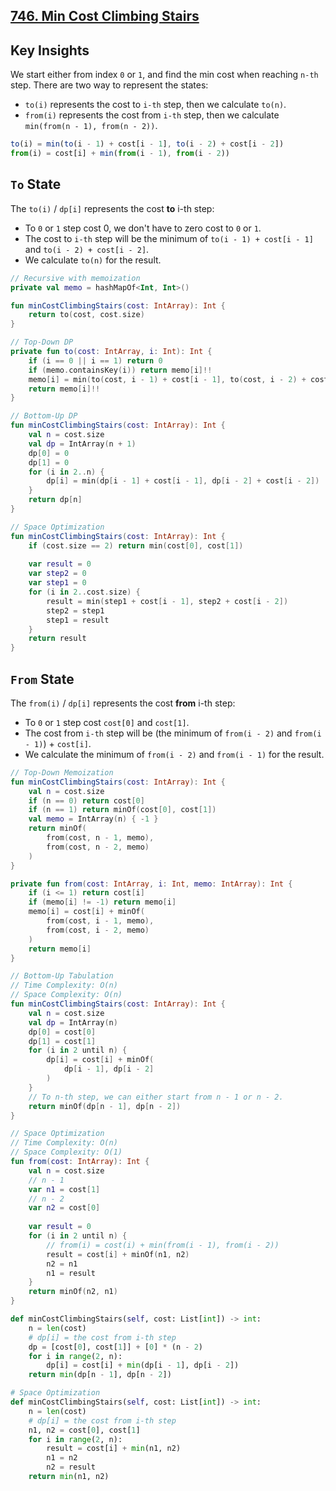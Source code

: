 ## [746. Min Cost Climbing Stairs](https://leetcode.com/problems/min-cost-climbing-stairs/)

## Key Insights
We start either from index `0` or `1`, and find the min cost when reaching `n-th` step. There are two way to represent the states:

* `to(i)` represents the cost to `i-th` step, then we calculate `to(n)`.
* `from(i)` represents the cost from `i-th` step, then we calculate `min(from(n - 1), from(n - 2))`.

```js
to(i) = min(to(i - 1) + cost[i - 1], to(i - 2) + cost[i - 2])
from(i) = cost[i] + min(from(i - 1), from(i - 2))
```

## `To` State
The `to(i)` / `dp[i]` represents the cost **to** i-th step:
* To `0` or `1` step cost 0, we don't have to zero cost to `0` or `1`.
* The cost to `i-th` step will be the minimum of `to(i - 1) + cost[i - 1]` and `to(i - 2) + cost[i - 2]`.
* We calculate `to(n)` for the result.

```kotlin
// Recursive with memoization
private val memo = hashMapOf<Int, Int>()

fun minCostClimbingStairs(cost: IntArray): Int {
    return to(cost, cost.size)
}

// Top-Down DP
private fun to(cost: IntArray, i: Int): Int {
    if (i == 0 || i == 1) return 0
    if (memo.containsKey(i)) return memo[i]!!
    memo[i] = min(to(cost, i - 1) + cost[i - 1], to(cost, i - 2) + cost[i - 2])
    return memo[i]!!
}

// Bottom-Up DP
fun minCostClimbingStairs(cost: IntArray): Int {
    val n = cost.size
    val dp = IntArray(n + 1)
    dp[0] = 0
    dp[1] = 0
    for (i in 2..n) {
        dp[i] = min(dp[i - 1] + cost[i - 1], dp[i - 2] + cost[i - 2])
    }
    return dp[n]
}

// Space Optimization
fun minCostClimbingStairs(cost: IntArray): Int {
    if (cost.size == 2) return min(cost[0], cost[1])
    
    var result = 0
    var step2 = 0
    var step1 = 0
    for (i in 2..cost.size) {
        result = min(step1 + cost[i - 1], step2 + cost[i - 2])
        step2 = step1
        step1 = result
    }
    return result
}
```

## `From` State
The `from(i)` / `dp[i]` represents the cost **from** i-th step:
* To `0` or `1` step cost `cost[0]` and `cost[1]`.
* The cost from `i-th` step will be (the minimum of `from(i - 2)` and `from(i - 1)`) + `cost[i]`.
* We calculate the minimum of `from(i - 2)` and `from(i - 1)` for the result.

```kotlin
// Top-Down Memoization
fun minCostClimbingStairs(cost: IntArray): Int {
    val n = cost.size
    if (n == 0) return cost[0]
    if (n == 1) return minOf(cost[0], cost[1])
    val memo = IntArray(n) { -1 }
    return minOf(
        from(cost, n - 1, memo),
        from(cost, n - 2, memo)
    )
}

private fun from(cost: IntArray, i: Int, memo: IntArray): Int {
    if (i <= 1) return cost[i]
    if (memo[i] != -1) return memo[i]
    memo[i] = cost[i] + minOf(
        from(cost, i - 1, memo),
        from(cost, i - 2, memo)
    )
    return memo[i]
}

// Bottom-Up Tabulation
// Time Complexity: O(n)
// Space Complexity: O(n)
fun minCostClimbingStairs(cost: IntArray): Int {
    val n = cost.size
    val dp = IntArray(n)
    dp[0] = cost[0]
    dp[1] = cost[1]
    for (i in 2 until n) {
        dp[i] = cost[i] + minOf(
            dp[i - 1], dp[i - 2]
        )
    }
    // To n-th step, we can either start from n - 1 or n - 2.
    return minOf(dp[n - 1], dp[n - 2])
}

// Space Optimization
// Time Complexity: O(n)
// Space Complexity: O(1)
fun from(cost: IntArray): Int {
    val n = cost.size
    // n - 1
    var n1 = cost[1]
    // n - 2
    var n2 = cost[0]
    
    var result = 0
    for (i in 2 until n) {
        // from(i) = cost(i) + min(from(i - 1), from(i - 2))
        result = cost[i] + minOf(n1, n2)
        n2 = n1
        n1 = result
    }
    return minOf(n2, n1)
}
```

```python
def minCostClimbingStairs(self, cost: List[int]) -> int:
    n = len(cost)
    # dp[i] = the cost from i-th step
    dp = [cost[0], cost[1]] + [0] * (n - 2)
    for i in range(2, n):
        dp[i] = cost[i] + min(dp[i - 1], dp[i - 2])
    return min(dp[n - 1], dp[n - 2])

# Space Optimization
def minCostClimbingStairs(self, cost: List[int]) -> int:
    n = len(cost)
    # dp[i] = the cost from i-th step
    n1, n2 = cost[0], cost[1]
    for i in range(2, n):
        result = cost[i] + min(n1, n2)
        n1 = n2
        n2 = result
    return min(n1, n2)
```
